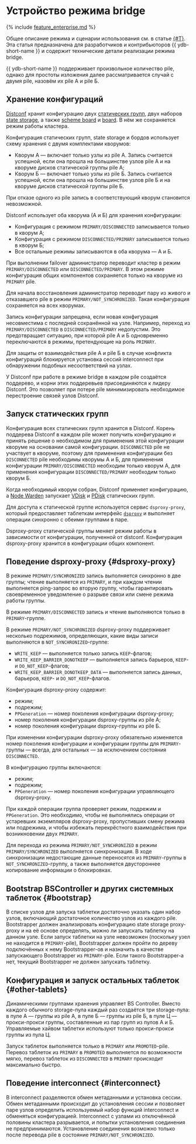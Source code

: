 # Устройство режима bridge

{% include [feature_enterprise.md](../_includes/feature_enterprise.md) %}

Общее описание режима и сценарии использования см. в статье [{#T}](../concepts/bridge.md). Эта статья предназначена для разработчиков и контрибьюторов {{ ydb-short-name }} и содержит технические детали реализации режима bridge.  

{{ ydb-short-name }} поддерживает произвольное количество pile, однако для простоты изложения далее рассматривается случай с двумя pile, назовём их pile А и pile Б.

## Хранение конфигураций  

[Distconf](../concepts/glossary.md#distributed-configuration) хранит конфигурацию двух [статических групп](../concepts/glossary.md#static-group), двух наборов [state storage](../concepts/glossary.md#state-storage), а также [scheme board](../concepts/glossary.md#scheme-board) и [board](../concepts/glossary.md#board). В нём же сохраняется режим работы кластера.  

Конфигурация статических групп, state storage и бордов использует схему хранения с двумя комплектами кворумов:  

  - Кворум А — включает только узлы из pile А. Запись считается успешной, если она прошла на большинстве узлов pile А и на кворуме дисков статической группы pile A;
  - Кворум Б — включает только узлы из pile Б. Запись считается успешной, если она прошла на большинстве узлов pile Б и на кворуме дисков статической группы pile Б.

При отказе одного из pile запись в соответствующий кворум становится невозможной.

Distconf использует оба кворума (А и Б) для хранения конфигурации:  

  - Конфигурация с режимом `PRIMARY/DISCONNECTED` записывается только в кворум А;
  - Конфигурация с режимом `DISCONNECTED/PRIMARY` записывается только в кворум Б;  
  - Все остальные режимы записываются в оба кворума — А и Б.  

При выполнении failover администратор переводит кластер в режим `PRIMARY/DISCONNECTED` или `DISCONNECTED/PRIMARY`. В этом режиме конфигурация общих компонентов сохраняется только на кворуме из `PRIMARY` pile.  

Для начала восстановления администратор переводит пару из живого и отказавшего pile в режим `PRIMARY/NOT_SYNCHRONIZED`. Такая конфигурация сохраняется на всех кворумах. 

Запись конфигурации запрещена, если новая конфигурация несовместима с последней сохранённой на узле. Например, переход из `PRIMARY/DISCONNECTED` в `DISCONNECTED/PRIMARY` недопустим. Это предотвращает ситуацию, при которой pile А и Б одновременно переключаются в режимы, претендующие на роль `PRIMARY`.

Для защиты от взаимодействия pile А и pile Б в случае конфликта конфигураций блокируется установка сессий interconnect при обнаружении подобных несоответствий на узлах.

У Distconf при работе в режиме bridge в каждом pile создаётся поддерево, и корни этих поддеревьев присоединяются к лидеру Distconf. Это позволяет при потере pile минимизировать необходимое перестроение связей узлов Distconf.

## Запуск статических групп

Конфигурация всех статических групп хранится в Distconf. Корень поддерева Distconf в каждом pile может получить конфигурацию и принять решение о необходимом для применения этой конфигурации кворуме на основании самой конфигурации. `DISCONNECTED` pile не участвует в кворуме, поэтому для применения конфигурации без `DISCONNECTED` pile необходимы кворумы А и Б, для применения конфигурации `PRIMARY/DISCONNECTED` необходим только кворум А, для применения конфигурации `DISCONNECTED/PRIMARY` необходим только кворум Б.

Когда необходимый кворум собран, Distconf применяет конфигурацию, а [Node Warden](../concepts/glossary.md#node-warden) запускает [VDisk](../concepts/glossary.md#vdisk) и [PDisk](../concepts/glossary.md#pdisk) статических групп.

Для доступа к статической группе используется сервис `dsproxy-proxy`, который предоставляет таблеткам интерфейс [`dsproxy`](../concepts/glossary.md#ds-proxy) и выполняет операции синхронно с обеими группами в паре.

Dsproxy-proxy статической группы меняет режим работы в зависимости от конфигурации, полученной от distconf. Конфигурация dsproxy-proxy хранится в конфигурации общих компонент.

## Поведение dsproxy-proxy {#dsproxy-proxy}

В режиме `PRIMARY/SYNCHRONIZED` запись выполняется синхронно в две группы; чтение выполняется из `PRIMARY`, и при каждом чтении выполняется ping-запрос во вторую группу, чтобы гарантировать своевременное уведомление о разрыве связи или смене режима работы группы.

В режиме `PRIMARY/DISCONNECTED` запись и чтение выполняются только в `PRIMARY`-группе.

В режиме `PRIMARY/NOT_SYNCHRONIZED` dsproxy-proxy поддерживает несколько подрежимов, определяющих, какие виды записи выполняются в `NOT_SYNCHRONIZED`-группе:

  - `WRITE_KEEP` — выполняется только запись `KEEP`-флагов;
  - `WRITE_KEEP_BARRIER_DONOTKEEP` — выполняется запись барьеров, `KEEP`- и `DO_NOT_KEEP`-флагов;
  - `WRITE_KEEP_BARRIER_DONOTKEEP_DATA` — выполняется запись данных, барьеров, `KEEP`- и `DO_NOT_KEEP`-флагов.

Конфигурация dsproxy-proxy содержит:

  - режим;
  - подрежим;
  - `PPGeneration` — номер поколения конфигурации dsproxy-proxy;
  - номер поколения конфигурации dsproxy-группы из pile А;
  - номер поколения конфигурации dsproxy-группы из pile Б.

При изменении конфигурации dsproxy-proxy обязательно изменяется номер поколения конфигурации и конфигурации группы для `PRIMARY`-группы — всегда, для остальных — за исключением состояния `DISCONNECTED`.

В конфигурацию группы включаются:

  - режим;
  - подрежим;
  - `PPGeneration` — номер поколения конфигурации управляющего dsproxy-proxy.

При каждой операции группа проверяет режим, подрежим и `PPGeneration`. Это необходимо, чтобы не выполнялись операции от устаревших экземпляров dsproxy-proxy, пропустивших смену режима или подрежима, и чтобы избежать перекрёстного взаимодействия при возникновении двух `PRIMARY`.

Для перехода из режима `PRIMARY/NOT_SYNCHRONIZED` в режим `PRIMARY/SYNCHRONIZED` выполняется синхронизация. В ходе синхронизации недостающие данные переносятся из `PRIMARY`-группы в `NOT_SYNCHRONIZED`-группу, а также выполняется двустороннее копирование информации о блокировках.

## Bootstrap BSController и других системных таблеток {#bootstrap}

В списке узлов для запуска таблетки достаточно указать один набор узлов, включающий достаточное количество узлов из каждого pile. Bootstrapper должен анализировать конфигурацию state storage proxy-proxy и на её основе определять, можно ли запускать таблетку на данном узле. Если запуск таблетки на узле невозможен (поскольку узел не находится в `PRIMARY`-pile), Bootstrapper должен пройти по дереву подключённых к нему Bootstrapper-ов и назначить в качестве запускающего Bootstrapper из `PRIMARY`-pile. Если такого Bootstrapper-а нет, текущий Bootstrapper не должен запускать таблетку.

## Конфигурация и запуск остальных таблеток {#other-tablets}

Динамическими группами хранения управляет BS Controller. Вместо каждого обычного storage-пула каждый раз создаётся три storage-пула: в пуле А — группы из pile А, в пуле Б — группы из pile Б, в пуле Ц — прокси-прокси группы, составленные из пар групп из пулов А и Б. Управляемые хайвом таблетки используют только прокси-прокси группы из пула Ц.

Запуск таблеток выполняется только в `PRIMARY` или `PROMOTED`-pile. Перевоз таблеток из `PRIMARY` в `PROMOTED` выполняется по возможности мягко, перевоз таблеток из `DISCONNECTED` в `PRIMARY` происходит максимально быстро.

## Поведение interconnect {#interconnect}

В interconnect разделяются обмен метаданными и установка сессии.
Обмен метаданными происходит до установления сессии и позволяет паре узлов определить используемый набор функций interconnect и обменяться конфигурацией.
Interconnect с узлами из отключённой половины кластера разрывается, и попытки установления соединения не предпринимаются. Установление соединения возможно только после перевода pile в состояние `PRIMARY/NOT_SYNCHRONIZED`.
